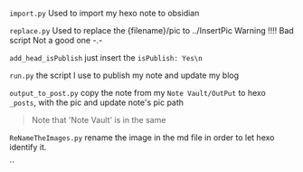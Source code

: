 `import.py` 
Used to import my hexo note to obsidian

`replace.py` 
Used to replace the {filename}/pic to ../InsertPic
Warning !!!!
Bad script
Not a good one -.-

`add_head_isPublish`
just insert the `isPublish: Yes\n`

`run.py`
the script I use to publish my note and update my blog

`output_to_post.py`
copy the note from my `Note Vault/OutPut` to hexo `_posts`, with the pic and update note's pic path
> Note that 'Note Vault' is in the same 

`ReNameTheImages.py`
rename the image in the md file in order to let hexo identify it.

``